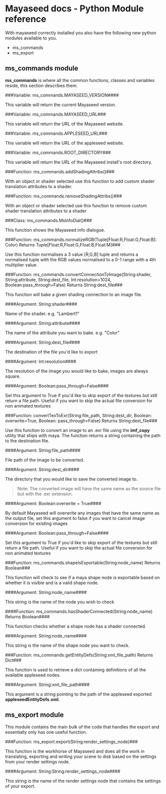 Mayaseed docs - Python Module reference
=======================================


With mayaseed correctly installed you also have the following new python modules available to you.

+ ms_commands 
+ ms_export

ms_commands module
------------------

**ms_commands** is where all the common functions, classes and variables reside, this section describes them. 


###Variable: ms\_commands.MAYASEED_VERSION####

This variable will return the current Mayaseed version.


###Variable: ms\_commands.MAYASEED_URL###

This variable will return the URL of the Mayaseed website.


###Variable: ms\_commands.APPLESEED_URL###

This variable will return the URL of the appleseed website.


###Variable: ms\_commands.ROOT_DIRECTORY###

This variable will return the URL of the Mayaseed install's root directory.


###Function: ms\_commands.addShadingAttribs()###

With an object or shader selected use this function to add custom shader translation attributes to a shader.


###Function: ms\_commands.removeShadingAttribs()###

With an object or shader selected use this function to remove custom shader translation attributes to a shader


###Class: ms\_commands.MsInfoDial()###

This function shows the Mayaseed info dialogue.


###Function: ms\_commands.normalizeRGB(Tuple[Float:R,Float:G,Float:B]: Color) Returns Tuple[Float:R,Float:G,Float:B,Float:M]###

Use this function normalises a 3 value [R,G,B] tuple and returns a normalised tuple with the RGB values normalised to a 0-1 range with a 4th multiplier value.


###Function: ms\_commands.convertConnectionToImage(String:shader, String:attribute, String:dest\_file, Int:resolution=1024, Boolean:pass_through=False) Returns String:dest\_file###

This function will bake a given shading connection to an image file. 

####Argument: String:shader####

Name of the shader. e.g. "Lambert1"


####Argument: String:attribute####

The name of the attribute you want to bake. e.g. "Color"


####Argument: String:dest\_file####

The destination of the file you'd like to export


####Argument: Int:resolution####

The resolution of the image you would like to bake, images are always square.


####Argument: Boolean:pass_through=False####

Set this argument to True if you'd like to skip export of the textures but still return a file path. Useful if you want to skip the actual file conversion for non animated textures


###Function: convertTexToExr(String:file\_path, String:dest\_dir, Boolean: overwrite=True, Boolean: pass_through=False) Returns String:dest_file###

Use this function to convert an image to an .exr file using the **imf_copy** utility that ships with maya. The function returns a string containing the path to the destination file.


####Argument: String:file\_path####

File path of the image to be converted.


####Argument: String:dest\_dir####

The directory that you would like to save the converted image to. 

> Note: The converted image will have the same name as the source file but with the .exr extension.


####Argument: Boolean:overwrite = True####

By default Mayaseed will overwrite any images that have the same name as the output file, set this argument to false if you want to cancel image conversion for existing images

####Argument: Boolean:pass_through=False####

Set this argument to True if you'd like to skip export of the textures but still return a file path. Useful if you want to skip the actual file conversion for non animated textures


###Function: ms\_commands.shapeIsExportable(String:node\_name) Returns Boolean###

This function will check to see if a maya shape node is exportable based on whether it is visible and is a valid shape node.


####Argument: String:node_name####

This string is the name of the node you wish to check


####Function: ms\_commands.hasShaderConnected(String:node\_name) Returns Boolean####

This function checks whether a shape node has a shader connected.


####Argument: String:node\_name####

This string is the name of the shape node you want to check.


###Function: ms\_commands.getEntityDefs(String:xml\_file\_path) Returns Dict###

This function is used to retrieve a dict containing definitions of all the available appleseed nodes.

####Argument: String:xml\_file\_path####

This argument is a string pointing to the path of the appleseed exported **appleseedEntityDefs.xml**. 


ms_export module
----------------

This module contains the main bulk of the code that handles the export and essentially only has one useful function.


###Function: ms_export.export(String:render_settings_node)###

This function is the workhorse of Mayaseed and does all the work in translating, exporting and writing your scene to disk based on the settings from your render settings node.


####Argument: String:String:render_settings_node####

This string is the name of the render settings node that contains the settings of your export.